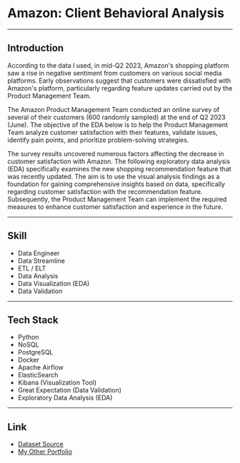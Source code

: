 # Amazon: Client Behavioral Analysis

---

## Introduction

According to the data I used, in mid-Q2 2023, Amazon's shopping platform saw a rise in negative sentiment from customers on various social media platforms. Early observations suggest that customers were dissatisfied with Amazon's platform, particularly regarding feature updates carried out by the Product Management Team.

The Amazon Product Management Team conducted an online survey of several of their customers (600 randomly sampled) at the end of Q2 2023 (June). The objective of the EDA below is to help the Product Management Team analyze customer satisfaction with their features, validate issues, identify pain points, and prioritize problem-solving strategies.

The survey results uncovered numerous factors affecting the decrease in customer satisfaction with Amazon. The following exploratory data analysis (EDA) specifically examines the new shopping recommendation feature that was recently updated. The aim is to use the visual analysis findings as a foundation for gaining comprehensive insights based on data, specifically regarding customer satisfaction with the recommendation feature. Subsequently, the Product Management Team can implement the required measures to enhance customer satisfaction and experience in the future.

---

## Skill 

* Data Engineer
* Data Streamline
* ETL / ELT
* Data Analysis
* Data Visualization (EDA)
* Data Validation

---

## Tech Stack

* Python
* NoSQL 
* PostgreSQL
* Docker 
* Apache Airflow 
* ElasticSearch 
* Kibana (Visualization Tool)
* Great Expectation (Data Validation)
* Exploratory Data Analysis (EDA)

---

## Link
* [Dataset Source](https://www.kaggle.com/datasets/swathiunnikrishnan/amazon-consumer-behaviour-dataset)
* [My Other Portfolio](https://datawithnaufal.com)